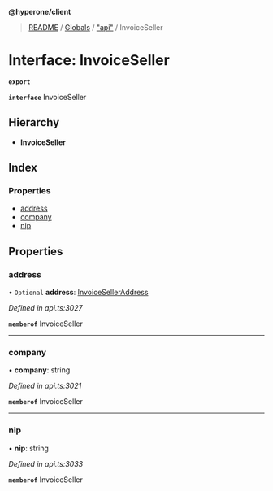 **@hyperone/client**

> [README](../README.md) / [Globals](../globals.md) / ["api"](../modules/_api_.md) / InvoiceSeller

# Interface: InvoiceSeller

**`export`** 

**`interface`** InvoiceSeller

## Hierarchy

* **InvoiceSeller**

## Index

### Properties

* [address](_api_.invoiceseller.md#address)
* [company](_api_.invoiceseller.md#company)
* [nip](_api_.invoiceseller.md#nip)

## Properties

### address

• `Optional` **address**: [InvoiceSellerAddress](_api_.invoiceselleraddress.md)

*Defined in api.ts:3027*

**`memberof`** InvoiceSeller

___

### company

•  **company**: string

*Defined in api.ts:3021*

**`memberof`** InvoiceSeller

___

### nip

•  **nip**: string

*Defined in api.ts:3033*

**`memberof`** InvoiceSeller
